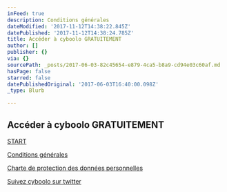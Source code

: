 ```yaml
---
inFeed: true
description: Conditions générales
dateModified: '2017-11-12T14:38:22.845Z'
datePublished: '2017-11-12T14:38:24.785Z'
title: Accéder à cyboolo GRATUITEMENT
author: []
publisher: {}
via: {}
sourcePath: _posts/2017-06-03-82c45654-e879-4ca5-b8a9-cd94e03c60af.md
hasPage: false
starred: false
datePublishedOriginal: '2017-06-03T16:40:00.098Z'
_type: Blurb

---
```

## **Accéder à cyboolo GRATUITEMENT**
[START][0]

[Conditions générales][1]

[Charte de protection des données personnelles][2]

[Suivez cyboolo sur twitter][3]

[0]: https://cyboolo.eu.auth0.com/login?client=W1jbxu3C003wehR2kbuCJorz9D23hyEB
[1]: https://cyboolo.io/conditions-generales
[2]: https://cyboolo.io/charte-de-protection-des-donnees-personnelles
[3]: https://twitter.com/cyboolo